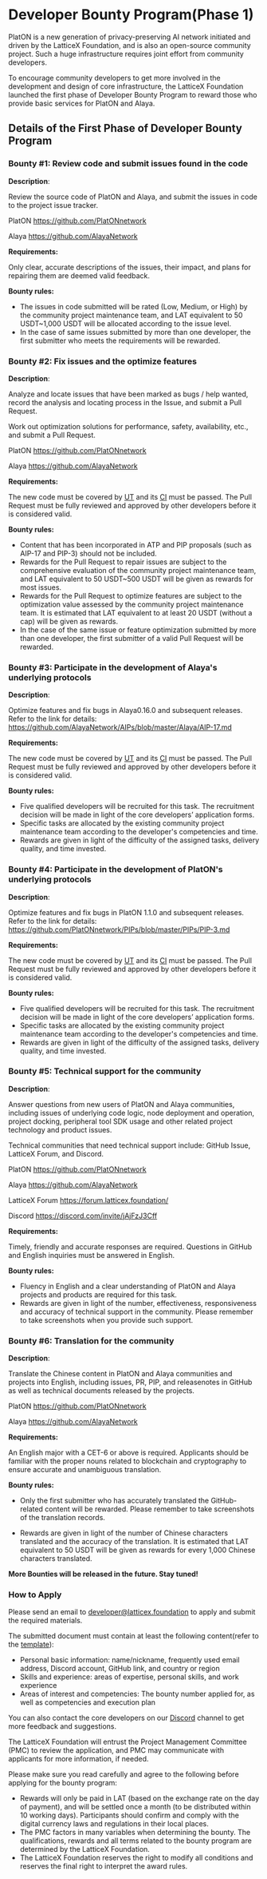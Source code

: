 # Developer Bounty Program(Phase 1)

PlatON is a new generation of privacy-preserving AI network initiated and driven by the LatticeX Foundation, and is also an open-source community project. Such a huge infrastructure requires joint effort from community developers. 

To encourage community developers to get more involved in the development and design of core infrastructure, the LatticeX Foundation launched the first phase of Developer Bounty Program to reward those who provide basic services for PlatON and Alaya.



## Details of the First Phase of Developer Bounty Program

### Bounty #1: Review code and submit issues found in the code

**Description**:

Review the source code of PlatON and Alaya, and submit the issues in code to the project issue tracker.

PlatON https://github.com/PlatONnetwork 

Alaya https://github.com/AlayaNetwork

**Requirements:**

Only clear, accurate descriptions of the issues, their impact, and plans for repairing them are deemed valid feedback.

**Bounty rules:**

- The issues in code submitted will be rated (Low, Medium, or High) by the community project maintenance team, and LAT equivalent to 50 USDT~1,000 USDT will be allocated according to the issue level.
- In the case of same issues submitted by more than one developer, the first submitter who meets the requirements will be rewarded. 



### Bounty #2: Fix issues and the optimize features

**Description**:

Analyze and locate issues that have been marked as bugs / help wanted, record the analysis and locating process in the Issue, and submit a Pull Request.

Work out optimization solutions for performance, safety, availability, etc., and submit a Pull Request.

PlatON https://github.com/PlatONnetwork     

Alaya https://github.com/AlayaNetwork

**Requirements:**

The new code must be covered by [UT](https://en.wikipedia.org/wiki/Unit_testing) and its [CI](https://en.wikipedia.org/wiki/Continuous_integration#Run_tests_in_CI) must be passed. The Pull Request must be fully reviewed and approved by other developers before it is considered valid.

**Bounty rules:**

- Content that has been incorporated in ATP and PIP proposals (such as AIP-17 and PIP-3) should not be included.
- Rewards for the Pull Request to repair issues are subject to the comprehensive evaluation of the community project maintenance team, and LAT equivalent to 50 USDT~500 USDT will be given as rewards for most issues.
- Rewards for the Pull Request to optimize features are subject to the optimization value assessed by the community project maintenance team. It is estimated that LAT equivalent to at least 20 USDT (without a cap) will be given as rewards.
- In the case of the same issue or feature optimization submitted by more than one developer, the first submitter of a valid Pull Request will be rewarded. 



### Bounty #3: Participate in the development of Alaya's underlying protocols

**Description**:

Optimize features and fix bugs in Alaya0.16.0 and subsequent releases. Refer to the link for details: https://github.com/AlayaNetwork/AIPs/blob/master/Alaya/AIP-17.md

**Requirements:**

The new code must be covered by [UT](https://en.wikipedia.org/wiki/Unit_testing) and its [CI](https://en.wikipedia.org/wiki/Continuous_integration#Run_tests_in_CI) must be passed. The Pull Request must be fully reviewed and approved by other developers before it is considered valid.

**Bounty rules:**

- Five qualified developers will be recruited for this task. The recruitment decision will be made in light of the core developers’ application forms.
- Specific tasks are allocated by the existing community project maintenance team according to the developer's competencies and time.
- Rewards are given in light of the difficulty of the assigned tasks, delivery quality, and time invested.



### Bounty #4: Participate in the development of PlatON's underlying protocols

**Description**:

Optimize features and fix bugs in PlatON 1.1.0 and subsequent releases. Refer to the link for details: https://github.com/PlatONnetwork/PIPs/blob/master/PIPs/PIP-3.md

**Requirements:**

The new code must be covered by [UT](https://en.wikipedia.org/wiki/Unit_testing) and its [CI](https://en.wikipedia.org/wiki/Continuous_integration#Run_tests_in_CI) must be passed. The Pull Request must be fully reviewed and approved by other developers before it is considered valid.

**Bounty rules:**

- Five qualified developers will be recruited for this task. The recruitment decision will be made in light of the core developers’ application forms.
- Specific tasks are allocated by the existing community project maintenance team according to the developer's competencies and time.
- Rewards are given in light of the difficulty of the assigned tasks, delivery quality, and time invested.



### Bounty #5: Technical support for the community

**Description**:

Answer questions from new users of PlatON and Alaya communities, including issues of underlying code logic, node deployment and operation, project docking, peripheral tool SDK usage and other related project technology and product issues.

Technical communities that need technical support include: GitHub Issue, LatticeX Forum, and Discord.

PlatON https://github.com/PlatONnetwork     

Alaya https://github.com/AlayaNetwork

LatticeX Forum https://forum.latticex.foundation/

Discord https://discord.com/invite/jAjFzJ3Cff

**Requirements:**

Timely, friendly and accurate responses are required. Questions in GitHub and English inquiries must be answered in English.

**Bounty rules:**

- Fluency in English and a clear understanding of PlatON and Alaya projects and products are required for this task. 
- Rewards are given in light of the number, effectiveness, responsiveness and accuracy of technical support in the community. Please remember to take screenshots when you provide such support.



### Bounty #6: Translation for the community

**Description**:

Translate the Chinese content in PlatON and Alaya communities and projects into English, including issues, PR, PIP, and releasenotes in GitHub as well as technical documents released by the projects.

PlatON https://github.com/PlatONnetwork     

Alaya https://github.com/AlayaNetwork

**Requirements:**

An English major with a CET-6 or above is required. Applicants should be familiar with the proper nouns related to blockchain and cryptography to ensure accurate and unambiguous translation.

**Bounty rules:**

- Only the first submitter who has accurately translated the GitHub-related content will be rewarded. Please remember to take screenshots of the translation records.

- Rewards are given in light of the number of Chinese characters translated and the accuracy of the translation. It is estimated that LAT equivalent to 50 USDT will be given as rewards for every 1,000 Chinese characters translated.



**More Bounties will be released in the future. Stay tuned!**



### How to Apply

Please send an email to  [developer@latticex.foundation](mailto:developer@latticex.foundation) to apply and submit the required materials.

The submitted document must contain at least the following content(refer to the [template](https://drive.google.com/file/d/1FRfCx7t_JxciEjtRRCodc4dNU3L2G67j/view?usp=sharing)):

- Personal basic information: name/nickname, frequently used email address, Discord account, GitHub link, and country or region
- Skills and experience: areas of expertise, personal skills, and work experience
- Areas of interest and competencies: The bounty number applied for, as well as competencies and execution plan

You can also contact the core developers on our [Discord](https://discord.com/invite/jAjFzJ3Cff) channel to get more feedback and suggestions.

The LatticeX Foundation will entrust the Project Management Committee (PMC) to review the application, and PMC may communicate with applicants for more information, if needed. 



Please make sure you read carefully and agree to the following before applying for the bounty program:

- Rewards will only be paid in LAT (based on the exchange rate on the day of payment), and will be settled once a month (to be distributed within 10 working days). Participants should confirm and comply with the digital currency laws and regulations in their local places.
- The PMC factors in many variables when determining the bounty. The qualifications, rewards and all terms related to the bounty program are determined by the LatticeX Foundation.
- The LatticeX Foundation reserves the right to modify all conditions and reserves the final right to interpret the award rules.
